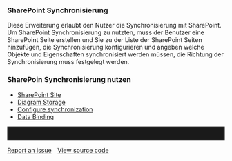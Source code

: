 ### SharePoint Synchronisierung

Diese Erweiterung erlaubt den Nutzer die Synchronisierung mit SharePoint. Um SharePoint Synchronisierung zu nutzten, muss der Benutzer eine SharePoint Seite erstellen und Sie zu der Liste der SharePoint Seiten hinzufügen, die Synchronisierung konfigurieren und angeben welche Objekte und Eigenschaften synchronisiert werden müssen, die Richtung der Synchronisierung muss festgelegt werden. 
 

### SharePoin Synchronisierung nutzen

-   [SharePoint Site](sharepoint-seite)
-   [Diagram Storage](diagramm-speicher)
-   [Configure synchronization](synchronisierung-konfigurieren)
-   [Data Binding](datenbindung)

<hr style="padding-top:2rem" />
<a href="https://github.com/process4/docs/issues" target="_blank" class="bgw btn btn-primary btn-lg shadow-sm">Report an issue</a>
<a href="https://github.com/process4/docs" target="_blank" class="bgw btn btn-primary btn-lg shadow-sm" style="margin-left:10px;">View source code</a>